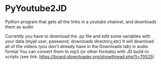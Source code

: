 # PyYoutube2JD
Python program that gets all the links in a youtube channel, and downloads them as audio

Currently you have to download the .py file and edit some variables with your data (myjd user, password, downloads directory,etc)
It will download all of the videos (you don't already have in the Downloads tab) in audio format
You can convert them to mp3 (or other formats) with JD build-in scripts (see link: https://board.jdownloader.org/showthread.php?t=70525)


